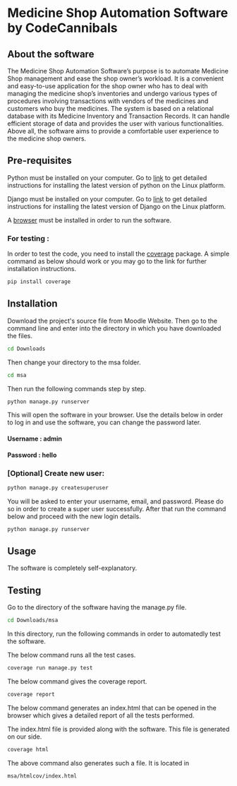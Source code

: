 # Medicine Shop Automation Software by CodeCannibals

## About the software


The Medicine Shop Automation Software’s purpose is to automate Medicine Shop management and ease the shop owner’s workload. It is a convenient and easy-to-use application for the shop owner who has to deal with managing the medicine shop’s inventories and undergo various types of procedures involving transactions with vendors of the medicines and customers who buy the medicines. The system is based on a relational database with its Medicine Inventory and Transaction Records. It can handle efficient storage of data and provides the user with various functionalities. Above all, the software aims to provide a comfortable user experience to the medicine shop owners.


## Pre-requisites


Python must be installed on your computer. Go to [link](https://phoenixnap.com/kb/how-to-install-python-3-ubuntu) to get detailed instructions for installing the latest version of python on the Linux platform.


Django must be installed on your computer. Go to [link](https://www.digitalocean.com/community/tutorials/how-to-install-the-django-web-framework-on-ubuntu-20-04) to get detailed instructions for installing the latest version of Django on the Linux platform.


A [browser](https://www.google.com/aclk?sa=l&ai=DChcSEwj32_KpxOfvAhVR10wCHUl8CPEYABABGgJ0bQ&sig=AOD64_1JzL_elPFDLixEd5Ikf0ZpdVSyQA&q&adurl&ved=2ahUKEwjOouqpxOfvAhWloekKHXtRAjgQ0Qx6BAgDEAE) must be installed in order to run the software.


### For testing : 


In order to test the code, you need to install the [coverage](https://zoomadmin.com/HowToInstall/UbuntuPackage/python3-coverage) package. A simple command as below should work or you may go to the link for further installation instructions.



```bash
pip install coverage
```
## Installation


Download the project's source file from Moodle Website. Then go to the command line and enter into the directory in which you have downloaded the files.

```bash
cd Downloads
```
Then change your directory to the msa folder.

```bash
cd msa
```

Then run the following commands step by step.

```bash
python manage.py runserver
```
This will open the software in your browser. Use the details below in order to log in and use the software, you can change the password later.

#### Username : admin
#### Password : hello


### [Optional] Create new user:
 
```bash
python manage.py createsuperuser
```
You will be asked to enter your username, email, and password. Please do so in order to create a super user successfully. After that run the command below and proceed with the new login details.

```bash
python manage.py runserver
```

## Usage

The software is completely self-explanatory.

## Testing

Go to the directory of the software having the manage.py file.


```bash
cd Downloads/msa
```
In this directory, run the following commands in order to automatedly test the software.

The below command runs all the test cases.

```bash
coverage run manage.py test
```
The below command gives the coverage report.

```bash
coverage report
```
The below command generates an index.html that can be opened in the browser which gives a detailed report of all the tests performed.

The index.html file is provided along with the software. This file is generated on our side.

```bash
coverage html
```

The above command also generates such a file. It is located in 
```bash
msa/htmlcov/index.html
```
